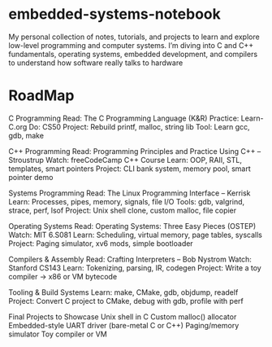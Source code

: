 # embedded-systems-notebook
My personal collection of notes, tutorials, and projects to learn and explore low-level programming and computer systems. I’m diving into C and C++ fundamentals, operating systems, embedded development, and compilers to understand how software really talks to hardware

# RoadMap
  C Programming
    Read: The C Programming Language (K&R)
    Practice: Learn-C.org
    Do: CS50 
    Project: Rebuild printf, malloc, string lib
    Tool: Learn gcc, gdb, make

  C++ Programming
    Read: Programming Principles and Practice Using C++ – Stroustrup
    Watch: freeCodeCamp C++ Course
    Learn: OOP, RAII, STL, templates, smart pointers
    Project: CLI bank system, memory pool, smart pointer demo

  Systems Programming
    Read: The Linux Programming Interface – Kerrisk
    Learn: Processes, pipes, memory, signals, file I/O
    Tools: gdb, valgrind, strace, perf, lsof
    Project: Unix shell clone, custom malloc, file copier

  Operating Systems
    Read: Operating Systems: Three Easy Pieces (OSTEP)
    Watch: MIT 6.S081
    Learn: Scheduling, virtual memory, page tables, syscalls
    Project: Paging simulator, xv6 mods, simple bootloader

  Compilers & Assembly
    Read: Crafting Interpreters – Bob Nystrom
    Watch: Stanford CS143
    Learn: Tokenizing, parsing, IR, codegen
    Project: Write a toy compiler → x86 or VM bytecode

  Tooling & Build Systems
    Learn: make, CMake, gdb, objdump, readelf
    Project: Convert C project to CMake, debug with gdb, profile with perf

  Final Projects to Showcase
    Unix shell in C
    Custom malloc() allocator
    Embedded-style UART driver (bare-metal C or C++)
    Paging/memory simulator
    Toy compiler or VM
